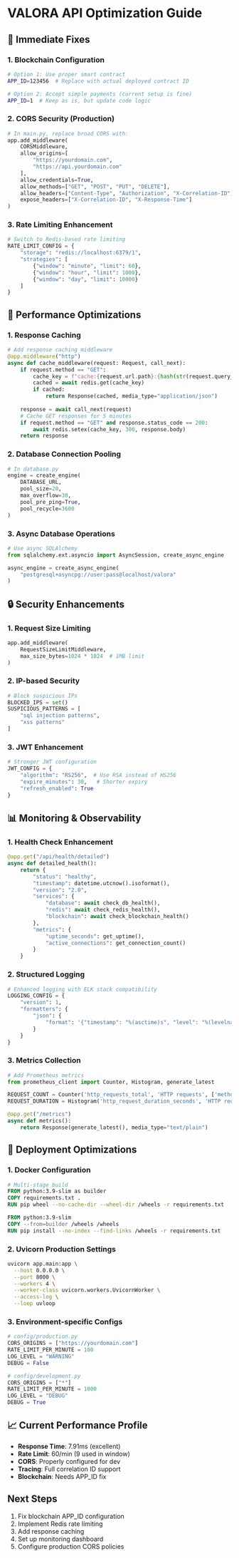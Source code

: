 # VALORA API Optimization Guide

## 🔧 Immediate Fixes

### 1. Blockchain Configuration
```bash
# Option 1: Use proper smart contract
APP_ID=123456  # Replace with actual deployed contract ID

# Option 2: Accept simple payments (current setup is fine)
APP_ID=1  # Keep as is, but update code logic
```

### 2. CORS Security (Production)
```python
# In main.py, replace broad CORS with:
app.add_middleware(
    CORSMiddleware,
    allow_origins=[
        "https://yourdomain.com",
        "https://api.yourdomain.com"
    ],
    allow_credentials=True,
    allow_methods=["GET", "POST", "PUT", "DELETE"],
    allow_headers=["Content-Type", "Authorization", "X-Correlation-ID"],
    expose_headers=["X-Correlation-ID", "X-Response-Time"]
)
```

### 3. Rate Limiting Enhancement
```python
# Switch to Redis-based rate limiting
RATE_LIMIT_CONFIG = {
    "storage": "redis://localhost:6379/1",
    "strategies": [
        {"window": "minute", "limit": 60},
        {"window": "hour", "limit": 1000},
        {"window": "day", "limit": 10000}
    ]
}
```

## 🚀 Performance Optimizations

### 1. Response Caching
```python
# Add response caching middleware
@app.middleware("http")
async def cache_middleware(request: Request, call_next):
    if request.method == "GET":
        cache_key = f"cache:{request.url.path}:{hash(str(request.query_params))}"
        cached = await redis.get(cache_key)
        if cached:
            return Response(cached, media_type="application/json")
    
    response = await call_next(request)
    # Cache GET responses for 5 minutes
    if request.method == "GET" and response.status_code == 200:
        await redis.setex(cache_key, 300, response.body)
    return response
```

### 2. Database Connection Pooling
```python
# In database.py
engine = create_engine(
    DATABASE_URL,
    pool_size=20,
    max_overflow=30,
    pool_pre_ping=True,
    pool_recycle=3600
)
```

### 3. Async Database Operations
```python
# Use async SQLAlchemy
from sqlalchemy.ext.asyncio import AsyncSession, create_async_engine

async_engine = create_async_engine(
    "postgresql+asyncpg://user:pass@localhost/valora"
)
```

## 🔒 Security Enhancements

### 1. Request Size Limiting
```python
app.add_middleware(
    RequestSizeLimitMiddleware,
    max_size_bytes=1024 * 1024  # 1MB limit
)
```

### 2. IP-based Security
```python
# Block suspicious IPs
BLOCKED_IPS = set()
SUSPICIOUS_PATTERNS = [
    "sql injection patterns",
    "xss patterns"
]
```

### 3. JWT Enhancement
```python
# Stronger JWT configuration
JWT_CONFIG = {
    "algorithm": "RS256",  # Use RSA instead of HS256
    "expire_minutes": 30,   # Shorter expiry
    "refresh_enabled": True
}
```

## 📊 Monitoring & Observability

### 1. Health Check Enhancement
```python
@app.get("/api/health/detailed")
async def detailed_health():
    return {
        "status": "healthy",
        "timestamp": datetime.utcnow().isoformat(),
        "version": "2.0",
        "services": {
            "database": await check_db_health(),
            "redis": await check_redis_health(),
            "blockchain": await check_blockchain_health()
        },
        "metrics": {
            "uptime_seconds": get_uptime(),
            "active_connections": get_connection_count()
        }
    }
```

### 2. Structured Logging
```python
# Enhanced logging with ELK stack compatibility
LOGGING_CONFIG = {
    "version": 1,
    "formatters": {
        "json": {
            "format": '{"timestamp": "%(asctime)s", "level": "%(levelname)s", "correlation_id": "%(correlation_id)s", "message": "%(message)s", "service": "valora-backend"}'
        }
    }
}
```

### 3. Metrics Collection
```python
# Add Prometheus metrics
from prometheus_client import Counter, Histogram, generate_latest

REQUEST_COUNT = Counter('http_requests_total', 'HTTP requests', ['method', 'endpoint', 'status'])
REQUEST_DURATION = Histogram('http_request_duration_seconds', 'HTTP request duration')

@app.get("/metrics")
async def metrics():
    return Response(generate_latest(), media_type="text/plain")
```

## 🔄 Deployment Optimizations

### 1. Docker Configuration
```dockerfile
# Multi-stage build
FROM python:3.9-slim as builder
COPY requirements.txt .
RUN pip wheel --no-cache-dir --wheel-dir /wheels -r requirements.txt

FROM python:3.9-slim
COPY --from=builder /wheels /wheels
RUN pip install --no-index --find-links /wheels -r requirements.txt
```

### 2. Uvicorn Production Settings
```bash
uvicorn app.main:app \
  --host 0.0.0.0 \
  --port 8000 \
  --workers 4 \
  --worker-class uvicorn.workers.UvicornWorker \
  --access-log \
  --loop uvloop
```

### 3. Environment-specific Configs
```python
# config/production.py
CORS_ORIGINS = ["https://yourdomain.com"]
RATE_LIMIT_PER_MINUTE = 100
LOG_LEVEL = "WARNING"
DEBUG = False

# config/development.py  
CORS_ORIGINS = ["*"]
RATE_LIMIT_PER_MINUTE = 1000
LOG_LEVEL = "DEBUG" 
DEBUG = True
```

## 📈 Current Performance Profile
- **Response Time**: 7.91ms (excellent)
- **Rate Limit**: 60/min (9 used in window)
- **CORS**: Properly configured for dev
- **Tracing**: Full correlation ID support
- **Blockchain**: Needs APP_ID fix

## Next Steps
1. Fix blockchain APP_ID configuration
2. Implement Redis rate limiting
3. Add response caching
4. Set up monitoring dashboard
5. Configure production CORS policies